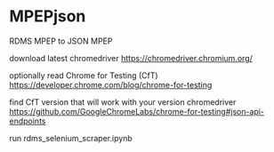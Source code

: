 # MPEPjson
RDMS MPEP to JSON MPEP

download latest chromedriver
https://chromedriver.chromium.org/

optionally read Chrome for Testing (CfT)
https://developer.chrome.com/blog/chrome-for-testing

find CfT version that will work with your version chromedriver
https://github.com/GoogleChromeLabs/chrome-for-testing#json-api-endpoints

run rdms_selenium_scraper.ipynb
